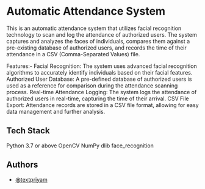 
# Automatic Attendance System
This is an automatic attendance system that utilizes facial recognition technology to scan and log the attendance of authorized users. The system captures and analyzes the faces of individuals, compares them against a pre-existing database of authorized users, and records the time of their attendance in a CSV (Comma-Separated Values) file.

Features:-
Facial Recognition: The system uses advanced facial recognition algorithms to accurately identify individuals based on their facial features.
Authorized User Database: A pre-defined database of authorized users is used as a reference for comparison during the attendance scanning process.
Real-time Attendance Logging: The system logs the attendance of authorized users in real-time, capturing the time of their arrival.
CSV File Export: Attendance records are stored in a CSV file format, allowing for easy data management and further analysis.


## Tech Stack

Python 3.7 or above
OpenCV
NumPy
dlib
face_recognition


## Authors

- [@textpriyam](https://www.github.com/textpriyam)

